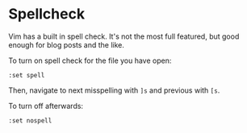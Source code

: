 # Spellcheck

Vim has a built in spell check. It's not the most full featured, but good enough
for blog posts and the like.

To turn on spell check for the file you have open:
```
:set spell
```

Then, navigate to next misspelling with `]s` and previous with `[s`.

To turn off afterwards:
```
:set nospell
```
